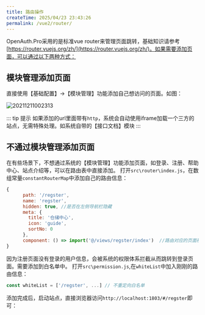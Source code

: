 ```yaml
---
title: 路由操作
createTime: 2025/04/23 23:43:26
permalink: /vue2/router/
---
```


OpenAuth.Pro采用的是标准vue router来管理页面跳转，基础知识请参考[https://router.vuejs.org/zh/](https://router.vuejs.org/zh/)。如果需要添加页面，可以通过以下两种方式：

## 模块管理添加页面

直接使用【基础配置】->【模块管理】功能添加自己想访问的页面。如图：

![20211211002313](http://img.openauth.net.cn/20211211002313.png)

::: tip 提示
如果添加的url里面带有`http`，系统会自动使用iframe加载一个三方的站点，无需特殊处理。如系统自带的【接口文档】模块
:::

## 不通过模块管理添加页面


在有些场景下，不想通过系统的【模块管理】功能添加页面，如登录、注册、帮助中心、站点介绍等，可以在路由表中直接添加。
打开`src\router\index.js`，在数组常量`constantRouterMap`中添加自己的路由信息：

```javascript
{
      path: '/regster',
      name: 'regster',
      hidden: true, //是否在左侧导航栏隐藏
      meta: {
        title: '仓储中心',
        icon: 'guide',
        sortNo: 0
      },
      component: () => import('@/views/regster/index')  //路由对应的页面视图
}

```

因为注册页面没有登录的用户信息，会被系统的权限体系拦截从而跳转到登录页面。需要添加到白名单中。
打开`src\permission.js`,在`whiteList`中加入刚刚的路由信息：


```javascript
const whiteList = ['/regster', ...] // 不重定向白名单

```

添加完成后，启动站点，直接浏览器访问`http://localhost:1803/#/regster`即可：




